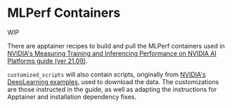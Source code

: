 # MLPerf Containers

WIP

There are apptainer recipes to build and pull the MLPerf containers used in [NVIDIA's Measuring Training and Inferencing Performance on NVIDIA AI Platforms guide (ver 21.09)](https://developer.nvidia.com/deep-learning-performance-training-inference/Measuring_Training_and_Inferencing_Performance_on_NVIDIA_AI_Platforms.pdf).

`customized_scripts` will also contain scripts, originally from [NVIDIA's DeepLearning examples](https://github.com/NVIDIA/DeepLearningExamples), used to download the data. The customizations are those instructed in the guide, as well as adapting the instructions for Apptainer and installation dependency fixes.
